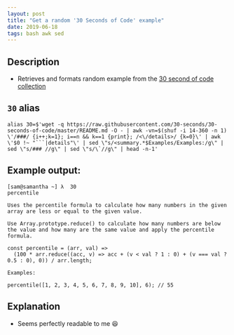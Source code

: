 ```yaml
---
layout: post
title: "Get a random '30 Seconds of Code' example"
date: 2019-06-18
tags: bash awk sed
---
```


## Description
* Retrieves and formats random example from the [30 second of code collection](https://github.com/30-seconds/30-seconds-of-code)

## `30` alias
```shell
alias 30=$'wget -q https://raw.githubusercontent.com/30-seconds/30-seconds-of-code/master/README.md -O - | awk -vn=$(shuf -i 14-360 -n 1) \'/###/ {i++;k=1}; i==n && k==1 {print}; /<\/details>/ {k=0}\' | awk \'$0 !~ "```|details"\' | sed \"s/<summary.*$Examples/Examples:/g\" | sed \"s/### //g\" | sed \"s/\`//g\" | head -n-1'
```

## Example output:

```shell
[sam@samantha ~] λ  30
percentile

Uses the percentile formula to calculate how many numbers in the given array are less or equal to the given value.

Use Array.prototype.reduce() to calculate how many numbers are below the value and how many are the same value and apply the percentile formula.

const percentile = (arr, val) =>
  (100 * arr.reduce((acc, v) => acc + (v < val ? 1 : 0) + (v === val ? 0.5 : 0), 0)) / arr.length;

Examples:

percentile([1, 2, 3, 4, 5, 6, 7, 8, 9, 10], 6); // 55
```

## Explanation
* Seems perfectly readable to me :laughing: